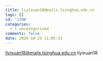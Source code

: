 ```yaml
---
title: liyixuan18@mails.tsinghua.edu.cn
tags: []
id: '1708'
categories:
  - - uncategorized
comments: false
date: 2020-10-25 11:05:53
---
```


liyixuan18@mails.tsinghua.edu.cn liyixuan18
